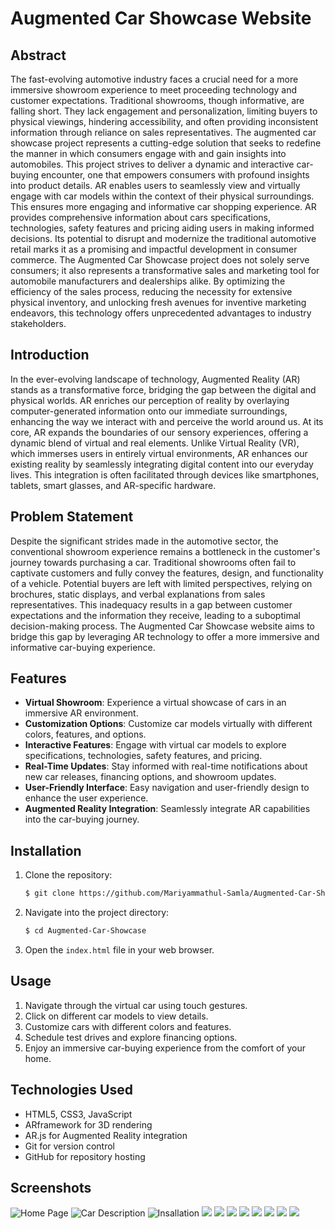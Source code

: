 # Augmented Car Showcase Website

## Abstract

The fast-evolving automotive industry faces a crucial need for a more immersive showroom experience to meet proceeding technology and customer expectations. Traditional showrooms, though informative, are falling short. They lack engagement and personalization, limiting buyers to physical viewings, hindering accessibility, and often providing inconsistent information through reliance on sales representatives. The augmented car showcase project represents a cutting-edge solution that seeks to redefine the manner in which consumers engage with and gain insights into automobiles. This project strives to deliver a dynamic and interactive car-buying encounter, one that empowers consumers with profound insights into product details. AR enables users to seamlessly view and virtually engage with car models within the context of their physical surroundings. This ensures more engaging and informative car shopping experience. AR provides comprehensive information about cars specifications, technologies, safety features and pricing aiding users in making informed decisions. Its potential to disrupt and modernize the traditional automotive retail marks it as a promising and impactful development in consumer commerce. The Augmented Car Showcase project does not solely serve consumers; it also represents a transformative sales and marketing tool for automobile manufacturers and dealerships alike. By optimizing the efficiency of the sales process, reducing the necessity for extensive physical inventory, and unlocking fresh avenues for inventive marketing endeavors, this technology offers unprecedented advantages to industry stakeholders.

## Introduction

In the ever-evolving landscape of technology, Augmented Reality (AR) stands as a transformative force, bridging the gap between the digital and physical worlds. AR enriches our perception of reality by overlaying computer-generated information onto our immediate surroundings, enhancing the way we interact with and perceive the world around us. At its core, AR expands the boundaries of our sensory experiences, offering a dynamic blend of virtual and real elements. Unlike Virtual Reality (VR), which immerses users in entirely virtual environments, AR enhances our existing reality by seamlessly integrating digital content into our everyday lives. This integration is often facilitated through devices like smartphones, tablets, smart glasses, and AR-specific hardware.

## Problem Statement

Despite the significant strides made in the automotive sector, the conventional showroom experience remains a bottleneck in the customer's journey towards purchasing a car. Traditional showrooms often fail to captivate customers and fully convey the features, design, and functionality of a vehicle. Potential buyers are left with limited perspectives, relying on brochures, static displays, and verbal explanations from sales representatives. This inadequacy results in a gap between customer expectations and the information they receive, leading to a suboptimal decision-making process. The Augmented Car Showcase website aims to bridge this gap by leveraging AR technology to offer a more immersive and informative car-buying experience.

## Features

- **Virtual Showroom**: Experience a virtual showcase of cars in an immersive AR environment.
- **Customization Options**: Customize car models virtually with different colors, features, and options.
- **Interactive Features**: Engage with virtual car models to explore specifications, technologies, safety features, and pricing.
- **Real-Time Updates**: Stay informed with real-time notifications about new car releases, financing options, and showroom updates.
- **User-Friendly Interface**: Easy navigation and user-friendly design to enhance the user experience.
- **Augmented Reality Integration**: Seamlessly integrate AR capabilities into the car-buying journey.

## Installation

1. Clone the repository:

   ```bash
   $ git clone https://github.com/Mariyammathul-Samla/Augmented-Car-Showcase.git
   ```

2. Navigate into the project directory:

   ```bash
   $ cd Augmented-Car-Showcase
   ```

3. Open the `index.html` file in your web browser.

## Usage

1. Navigate through the virtual car using touch gestures.
2. Click on different car models to view details.
3. Customize cars with different colors and features.
4. Schedule test drives and explore financing options.
5. Enjoy an immersive car-buying experience from the comfort of your home.

## Technologies Used

- HTML5, CSS3, JavaScript
- ARframework for 3D rendering
- AR.js for Augmented Reality integration
- Git for version control
- GitHub for repository hosting


## Screenshots

![Home Page](ss/home.png)
![Car Description](ss/cat.png)
![Insallation](ss/1.jpg)
![](ss/3.jpg)
![](ss/4.jpg)
![](ss/5.jpg)
![](ss/6.jpg)
![](ss/7.jpg)
![](ss/8.jpg)
![](ss/9.jpg)
![](ss/10.jpg)
